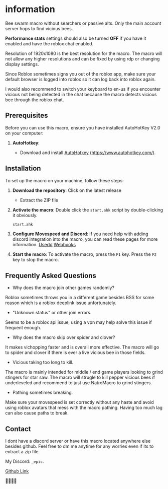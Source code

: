 # information
Bee swarm macro without searchers or passive alts. Only the main account server hops to find vicious bees.

**Performance stats** settings should also be turned **OFF** if you have it enabled and have the roblox chat enabled.

Resolution of 1920x1080 is the best resolution for the macro. The macro will not allow any higher resolutions and can be fixed by using rdp or changing display settings. 
 
Since Roblox sometimes signs you out of the roblox app, make sure your default browser is logged into roblox so it can log back into roblox again.

I would also recommend to switch your keyboard to en-us if you encounter vicious not being detected in the chat because the macro detects vicious bee through the roblox chat.

## Prerequisites

Before you can use this macro, ensure you have installed AutoHotKey V2.0 on your computer:

1. **AutoHotkey**: 

   - Download and install [AutoHotkey](https://www.autohotkey.com/download/ahk-v2.exe) (https://www.autohotkey.com/).



## Installation

To set up the macro on your machine, follow these steps:

1. **Download the repository**: Click on the latest release
   - Extract the ZIP file

2. **Activate the macro**: Double click the `start.ahk` script by double-clicking it obviously.
   ```sh
   start.ahk
   ```

3. **Configure Movespeed and Discord**: If you need help with adding discord integration into the macro, you can read these pages for more information. [UserId](https://support.discord.com/hc/en-us/articles/206346498-Where-can-I-find-my-User-Server-Message-ID#h_01HRSTXPS5H5D7JBY2QKKPVKNA) [Webhooks](https://support.discord.com/hc/en-us/articles/228383668-Intro-to-Webhooks)


4. **Start the macro**: To activate the macro, press the ``` F1 ``` key. Press the ``` F2 ``` key to stop the macro. 


## Frequently Asked Questions

- Why does the macro join other games randomly?

Roblox sometimes throws you in a different game besides BSS for some reason which is a roblox deeplink issue unfortunately.  

- "Unknown status" or other join errors.

Seems to be a roblox api issue, using a vpn may help solve this issue if frequent enough.

- Why does the macro skip over spider and clover?

It makes vichopping faster and is overall more effective. The macro will go to spider and clover if there is ever a live vicious bee in those fields.

- Vicious taking too long to kill.

The macro is mainly intended for middle / end game players looking to grind stingers for star saw. The macro will strugle to kill pepper vicious bees if underleveled and recommend to just use NatroMacro to grind stingers.

-  Pathing sometimes breaking.

Make sure your movespeed is set correctly without any haste and avoid using roblox avatars that mess with the macro pathing. Having too much lag can also cause paths to break. 


## Contact

I dont have a discord server or have this macro located anywhere else besides github.
Feel free to dm me anytime for any worries even if its to extract a zip file.

My Discord: ``` _epic. ``` 

[Github Link](https://github.com/epicisgood/VicHopMacro)


🤑💵💸🐶
